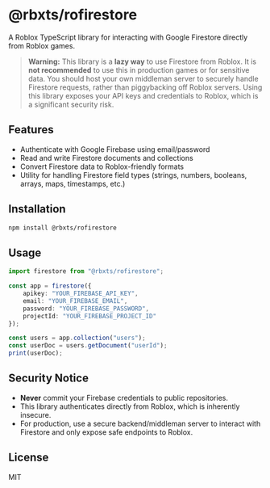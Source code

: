 # @rbxts/rofirestore

A Roblox TypeScript library for interacting with Google Firestore directly from Roblox games.

> **Warning:** This library is a **lazy way** to use Firestore from Roblox. It is **not recommended** to use this in production games or for sensitive data. You should host your own middleman server to securely handle Firestore requests, rather than piggybacking off Roblox servers. Using this library exposes your API keys and credentials to Roblox, which is a significant security risk.

## Features
- Authenticate with Google Firebase using email/password
- Read and write Firestore documents and collections
- Convert Firestore data to Roblox-friendly formats
- Utility for handling Firestore field types (strings, numbers, booleans, arrays, maps, timestamps, etc.)

## Installation

```sh
npm install @rbxts/rofirestore
```

## Usage

```typescript
import firestore from "@rbxts/rofirestore";

const app = firestore({
	apikey: "YOUR_FIREBASE_API_KEY",
	email: "YOUR_FIREBASE_EMAIL",
	password: "YOUR_FIREBASE_PASSWORD",
	projectId: "YOUR_FIREBASE_PROJECT_ID"
});

const users = app.collection("users");
const userDoc = users.getDocument("userId");
print(userDoc);
```

## Security Notice

- **Never** commit your Firebase credentials to public repositories.
- This library authenticates directly from Roblox, which is inherently insecure.
- For production, use a secure backend/middleman server to interact with Firestore and only expose safe endpoints to Roblox.

## License

MIT